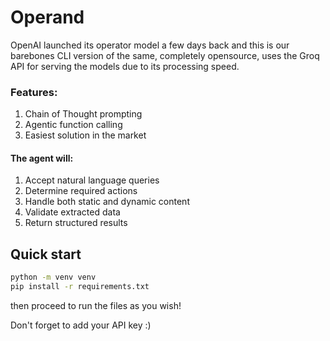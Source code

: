 # Operand

OpenAI launched its operator model a few days back and this is our barebones CLI version of the same, completely opensource, uses the Groq API for serving the models due to its processing speed.

### Features:
1. Chain of Thought prompting
2. Agentic function calling 
3. Easiest solution in the market

#### The agent will:
1. Accept natural language queries
2. Determine required actions
3. Handle both static and dynamic content
4. Validate extracted data
5. Return structured results

## Quick start

```bash
python -m venv venv
pip install -r requirements.txt
```

then proceed to run the files as you wish!

Don't forget to add your API key :)